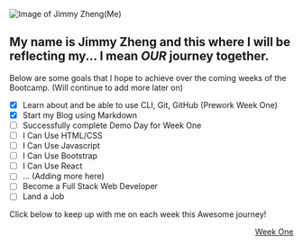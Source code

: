 ![Image of Jimmy Zheng(Me)](https://ca.slack-edge.com/T01JRU9AD1A-U01L25KGXRP-88be8bf122ef-512)
## My name is Jimmy Zheng and this where I will be reflecting my... I mean _**OUR**_ journey together.
Below are some goals that I hope to achieve over the coming weeks of the Bootcamp. (Will continue to add more later on)
- [x] Learn about and be able to use CLI, Git, GitHub (Prework Week One)
- [x] Start my Blog using Markdown
- [ ] Successfully complete Demo Day for Week One
- [ ] I Can Use HTML/CSS
- [ ] I Can Use Javascript
- [ ] I Can Use Bootstrap
- [ ] I Can Use React
- [ ] ... (Adding more here)
- [ ] Become a Full Stack Web Developer
- [ ] Land a Job 

Click below to keep up with me on each week this Awesome journey!

<div align="right">
  <a href="https://jzhen123.github.io/Awesome-Blog-About-Awesome-Experiences/blog.html">Week One</a>
</div>
